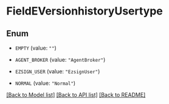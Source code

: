 # FieldEVersionhistoryUsertype

## Enum


* `EMPTY` (value: `""`)

* `AGENT_BROKER` (value: `"AgentBroker"`)

* `EZSIGN_USER` (value: `"EzsignUser"`)

* `NORMAL` (value: `"Normal"`)


[[Back to Model list]](../README.md#documentation-for-models) [[Back to API list]](../README.md#documentation-for-api-endpoints) [[Back to README]](../README.md)



